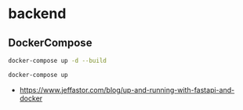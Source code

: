 # backend

## DockerCompose
```bash
docker-compose up -d --build

docker-compose up
```

- https://www.jeffastor.com/blog/up-and-running-with-fastapi-and-docker

